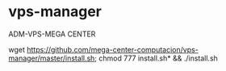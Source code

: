 # vps-manager
ADM-VPS-MEGA CENTER

wget https://github.com/mega-center-computacion/vps-manager/master/install.sh; chmod 777 install.sh* && ./install.sh
